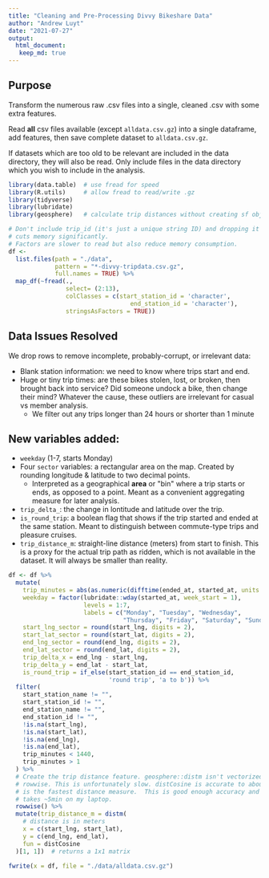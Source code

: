 ```yaml
---
title: "Cleaning and Pre-Processing Divvy Bikeshare Data"
author: "Andrew Luyt"
date: "2021-07-27"
output:
  html_document:
   keep_md: true
---
```

## Purpose
Transform the numerous raw .csv files into a single, cleaned .csv with
some extra features.

Read **all** csv files available (except `alldata.csv.gz`) into a single
dataframe, add features, then save complete dataset to
`alldata.csv.gz`.

If datasets which are too old to be relevant are included in the data
directory, they will also be read.  Only include files in the data
directory which you wish to include in the analysis.


```r
library(data.table)  # use fread for speed
library(R.utils)     # allow fread to read/write .gz
library(tidyverse)
library(lubridate)
library(geosphere)   # calculate trip distances without creating sf objects
```

```r
# Don't include trip_id (it's just a unique string ID) and dropping it
# cuts memory significantly.
# Factors are slower to read but also reduce memory consumption.
df <-
  list.files(path = "./data",
             pattern = "*-divvy-tripdata.csv.gz",
             full.names = TRUE) %>%
  map_df(~fread(.,
                select= (2:13),
                colClasses = c(start_station_id = 'character',
                                  end_station_id = 'character'),
                stringsAsFactors = TRUE))
```

## Data Issues Resolved
We drop rows to remove incomplete, probably-corrupt, or irrelevant data:

 - Blank station information: we need to know where trips start and end.
 - Huge or tiny trip times: are these bikes stolen, lost, or broken, then brought
   back into service?  Did someone undock a bike, then change their mind?
   Whatever the cause, these outliers are irrelevant for casual vs member
   analysis.
    - We filter out any trips longer than 24 hours or shorter than 1 minute

## New variables added:

 - `weekday` (1-7, starts Monday)
 - Four `sector` variables: a rectangular area on the map. Created by
 rounding longitude & latitude to two decimal points.
   - Interpreted as a geographical **area** or "bin" where a trip starts
   or ends, as opposed to a point. Meant as a convenient aggregating measure
   for later analysis.
 - `trip_delta_`: the change in lontitude and latitude over the trip.
 - `is_round_trip`: a boolean flag that shows if the trip started and ended
   at the same station.  Meant to distinguish between commute-type trips
   and pleasure cruises.
 - `trip_distance_m`: straight-line distance (meters) from start to finish.
 This is a proxy for the actual trip path as ridden, which is not available
 in the dataset. It will always be smaller than reality.


```r
df <- df %>%
  mutate(
    trip_minutes = abs(as.numeric(difftime(ended_at, started_at, units = "mins"))),
    weekday = factor(lubridate::wday(started_at, week_start = 1),
                     levels = 1:7,
                     labels = c("Monday", "Tuesday", "Wednesday",
                                "Thursday", "Friday", "Saturday", "Sunday")),
    start_lng_sector = round(start_lng, digits = 2),
    start_lat_sector = round(start_lat, digits = 2),
    end_lng_sector = round(end_lng, digits = 2),
    end_lat_sector = round(end_lat, digits = 2),
    trip_delta_x = end_lng - start_lng,
    trip_delta_y = end_lat - start_lat,
    is_round_trip = if_else(start_station_id == end_station_id,
                            'round trip', 'a to b')) %>%
  filter(
    start_station_name != "",
    start_station_id != "",
    end_station_name != "",
    end_station_id != "",
    !is.na(start_lng),
    !is.na(start_lat),
    !is.na(end_lng),
    !is.na(end_lat),
    trip_minutes < 1440,
    trip_minutes > 1
  ) %>%
  # Create the trip distance feature. geosphere::distm isn't vectorized, so do it
  # rowwise. This is unfortunately slow. distCosine is accurate to about 0.5% and
  # is the fastest distance measure.  This is good enough accuracy and
  # takes ~5min on my laptop.
  rowwise() %>%
  mutate(trip_distance_m = distm(
    # distance is in meters
    x = c(start_lng, start_lat),
    y = c(end_lng, end_lat),
    fun = distCosine
  )[1, 1])  # returns a 1x1 matrix

fwrite(x = df, file = "./data/alldata.csv.gz")
```

